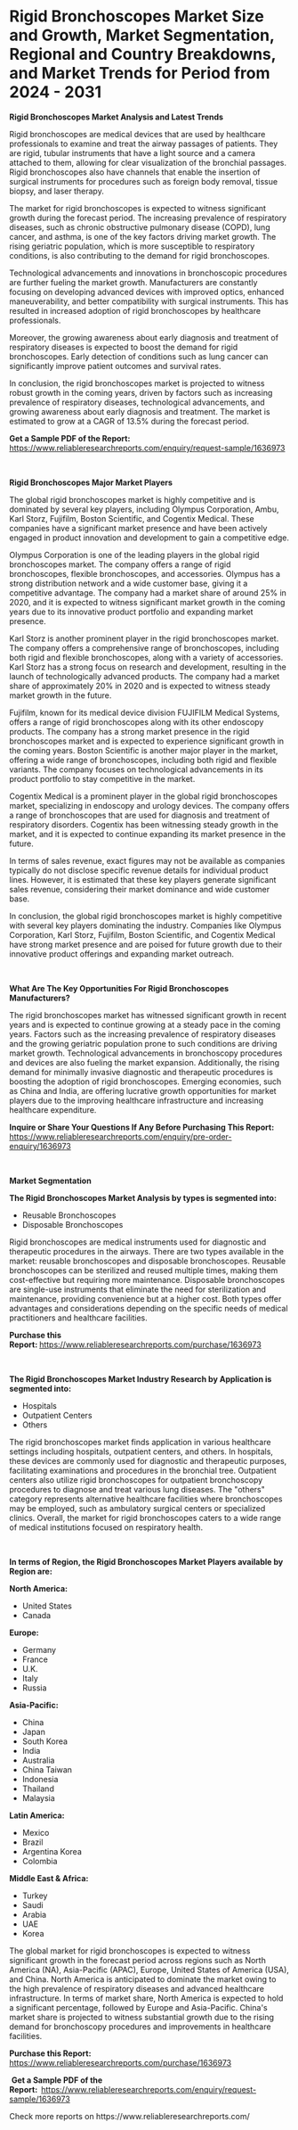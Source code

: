 <p><h1>Rigid Bronchoscopes Market Size and Growth, Market Segmentation, Regional and Country Breakdowns, and Market Trends for Period from 2024 -  2031</h1></p><p><strong>Rigid Bronchoscopes Market Analysis and Latest Trends</strong></p>
<p><p>Rigid bronchoscopes are medical devices that are used by healthcare professionals to examine and treat the airway passages of patients. They are rigid, tubular instruments that have a light source and a camera attached to them, allowing for clear visualization of the bronchial passages. Rigid bronchoscopes also have channels that enable the insertion of surgical instruments for procedures such as foreign body removal, tissue biopsy, and laser therapy.</p><p>The market for rigid bronchoscopes is expected to witness significant growth during the forecast period. The increasing prevalence of respiratory diseases, such as chronic obstructive pulmonary disease (COPD), lung cancer, and asthma, is one of the key factors driving market growth. The rising geriatric population, which is more susceptible to respiratory conditions, is also contributing to the demand for rigid bronchoscopes.</p><p>Technological advancements and innovations in bronchoscopic procedures are further fueling the market growth. Manufacturers are constantly focusing on developing advanced devices with improved optics, enhanced maneuverability, and better compatibility with surgical instruments. This has resulted in increased adoption of rigid bronchoscopes by healthcare professionals.</p><p>Moreover, the growing awareness about early diagnosis and treatment of respiratory diseases is expected to boost the demand for rigid bronchoscopes. Early detection of conditions such as lung cancer can significantly improve patient outcomes and survival rates.</p><p>In conclusion, the rigid bronchoscopes market is projected to witness robust growth in the coming years, driven by factors such as increasing prevalence of respiratory diseases, technological advancements, and growing awareness about early diagnosis and treatment. The market is estimated to grow at a CAGR of 13.5% during the forecast period.</p></p>
<p><strong>Get a Sample PDF of the Report:&nbsp;</strong> <a href="https://www.reliableresearchreports.com/enquiry/request-sample/1636973">https://www.reliableresearchreports.com/enquiry/request-sample/1636973</a></p>
<p>&nbsp;</p>
<p><strong>Rigid Bronchoscopes Major Market Players</strong></p>
<p><p>The global rigid bronchoscopes market is highly competitive and is dominated by several key players, including Olympus Corporation, Ambu, Karl Storz, Fujifilm, Boston Scientific, and Cogentix Medical. These companies have a significant market presence and have been actively engaged in product innovation and development to gain a competitive edge.</p><p>Olympus Corporation is one of the leading players in the global rigid bronchoscopes market. The company offers a range of rigid bronchoscopes, flexible bronchoscopes, and accessories. Olympus has a strong distribution network and a wide customer base, giving it a competitive advantage. The company had a market share of around 25% in 2020, and it is expected to witness significant market growth in the coming years due to its innovative product portfolio and expanding market presence.</p><p>Karl Storz is another prominent player in the rigid bronchoscopes market. The company offers a comprehensive range of bronchoscopes, including both rigid and flexible bronchoscopes, along with a variety of accessories. Karl Storz has a strong focus on research and development, resulting in the launch of technologically advanced products. The company had a market share of approximately 20% in 2020 and is expected to witness steady market growth in the future.</p><p>Fujifilm, known for its medical device division FUJIFILM Medical Systems, offers a range of rigid bronchoscopes along with its other endoscopy products. The company has a strong market presence in the rigid bronchoscopes market and is expected to experience significant growth in the coming years. Boston Scientific is another major player in the market, offering a wide range of bronchoscopes, including both rigid and flexible variants. The company focuses on technological advancements in its product portfolio to stay competitive in the market.</p><p>Cogentix Medical is a prominent player in the global rigid bronchoscopes market, specializing in endoscopy and urology devices. The company offers a range of bronchoscopes that are used for diagnosis and treatment of respiratory disorders. Cogentix has been witnessing steady growth in the market, and it is expected to continue expanding its market presence in the future.</p><p>In terms of sales revenue, exact figures may not be available as companies typically do not disclose specific revenue details for individual product lines. However, it is estimated that these key players generate significant sales revenue, considering their market dominance and wide customer base.</p><p>In conclusion, the global rigid bronchoscopes market is highly competitive with several key players dominating the industry. Companies like Olympus Corporation, Karl Storz, Fujifilm, Boston Scientific, and Cogentix Medical have strong market presence and are poised for future growth due to their innovative product offerings and expanding market outreach.</p></p>
<p>&nbsp;</p>
<p><strong>What Are The Key Opportunities For Rigid Bronchoscopes Manufacturers?</strong></p>
<p><p>The rigid bronchoscopes market has witnessed significant growth in recent years and is expected to continue growing at a steady pace in the coming years. Factors such as the increasing prevalence of respiratory diseases and the growing geriatric population prone to such conditions are driving market growth. Technological advancements in bronchoscopy procedures and devices are also fueling the market expansion. Additionally, the rising demand for minimally invasive diagnostic and therapeutic procedures is boosting the adoption of rigid bronchoscopes. Emerging economies, such as China and India, are offering lucrative growth opportunities for market players due to the improving healthcare infrastructure and increasing healthcare expenditure.</p></p>
<p><strong>Inquire or Share Your Questions If Any Before Purchasing This Report:</strong> <a href="https://www.reliableresearchreports.com/enquiry/pre-order-enquiry/1636973">https://www.reliableresearchreports.com/enquiry/pre-order-enquiry/1636973</a></p>
<p>&nbsp;</p>
<p><strong>Market Segmentation</strong></p>
<p><strong>The Rigid Bronchoscopes Market Analysis by types is segmented into:</strong></p>
<p><ul><li>Reusable Bronchoscopes</li><li>Disposable Bronchoscopes</li></ul></p>
<p><p>Rigid bronchoscopes are medical instruments used for diagnostic and therapeutic procedures in the airways. There are two types available in the market: reusable bronchoscopes and disposable bronchoscopes. Reusable bronchoscopes can be sterilized and reused multiple times, making them cost-effective but requiring more maintenance. Disposable bronchoscopes are single-use instruments that eliminate the need for sterilization and maintenance, providing convenience but at a higher cost. Both types offer advantages and considerations depending on the specific needs of medical practitioners and healthcare facilities.</p></p>
<p><strong>Purchase this Report:&nbsp;</strong><a href="https://www.reliableresearchreports.com/purchase/1636973">https://www.reliableresearchreports.com/purchase/1636973</a></p>
<p>&nbsp;</p>
<p><strong>The Rigid Bronchoscopes Market Industry Research by Application is segmented into:</strong></p>
<p><ul><li>Hospitals</li><li>Outpatient Centers</li><li>Others</li></ul></p>
<p><p>The rigid bronchoscopes market finds application in various healthcare settings including hospitals, outpatient centers, and others. In hospitals, these devices are commonly used for diagnostic and therapeutic purposes, facilitating examinations and procedures in the bronchial tree. Outpatient centers also utilize rigid bronchoscopes for outpatient bronchoscopy procedures to diagnose and treat various lung diseases. The "others" category represents alternative healthcare facilities where bronchoscopes may be employed, such as ambulatory surgical centers or specialized clinics. Overall, the market for rigid bronchoscopes caters to a wide range of medical institutions focused on respiratory health.</p></p>
<p>&nbsp;</p>
<p><strong>In terms of Region, the Rigid Bronchoscopes Market Players available by Region are:</strong></p>
<p>
    <p> <strong> North America: </strong>
        <ul>
            <li>United States</li>
            <li>Canada</li>
        </ul>
        </p> 
    <p> <strong> Europe: </strong>
        <ul>
            <li>Germany</li>
            <li>France</li>
            <li>U.K.</li>
            <li>Italy</li>
            <li>Russia</li>
        </ul>
        </p> 
    <p> <strong> Asia-Pacific: </strong>
        <ul>
            <li>China</li>
            <li>Japan</li>
            <li>South Korea</li>
            <li>India</li>
            <li>Australia</li>
            <li>China Taiwan</li>
            <li>Indonesia</li>
            <li>Thailand</li>
            <li>Malaysia</li>
        </ul>
        </p> 
    <p> <strong> Latin America: </strong>
        <ul>
            <li>Mexico</li>
            <li>Brazil</li>
            <li>Argentina Korea</li>
            <li>Colombia</li>
        </ul>
        </p> 
    <p> <strong> Middle East & Africa: </strong>
        <ul>
            <li>Turkey</li>
            <li>Saudi</li>
            <li>Arabia</li>
            <li>UAE</li>
            <li>Korea</li>
        </ul>
    </p>
    </p>
<p><p>The global market for rigid bronchoscopes is expected to witness significant growth in the forecast period across regions such as North America (NA), Asia-Pacific (APAC), Europe, United States of America (USA), and China. North America is anticipated to dominate the market owing to the high prevalence of respiratory diseases and advanced healthcare infrastructure. In terms of market share, North America is expected to hold a significant percentage, followed by Europe and Asia-Pacific. China's market share is projected to witness substantial growth due to the rising demand for bronchoscopy procedures and improvements in healthcare facilities.</p></p>
<p><strong>Purchase this Report: </strong><a href="https://www.reliableresearchreports.com/purchase/1636973">https://www.reliableresearchreports.com/purchase/1636973</a></p>
<p>&nbsp;<strong>Get a Sample PDF of the Report:&nbsp;&nbsp;</strong><a href="https://www.reliableresearchreports.com/enquiry/request-sample/1636973">https://www.reliableresearchreports.com/enquiry/request-sample/1636973</a></p>
<p><strong></strong></p>
<p>Check more reports on https://www.reliableresearchreports.com/</p>